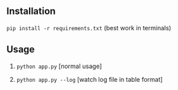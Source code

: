 ## Installation
``pip install -r requirements.txt``
(best work in terminals)


## Usage

1. ``python app.py`` [normal usage]

2. `python app.py --log` [watch log file in table format]



